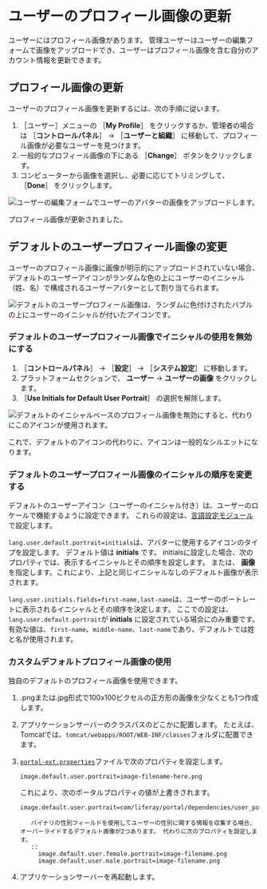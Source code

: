 # ユーザーのプロフィール画像の更新

ユーザーにはプロフィール画像があります。 管理ユーザーはユーザーの編集フォームで画像をアップロードでき、ユーザーはプロフィール画像を含む自分のアカウント情報を更新できます。

<a name="プロフィール画像の更新" />

## プロフィール画像の更新

ユーザーのプロフィール画像を更新するには、次の手順に従います。

1. ［ユーザー］メニューの ［**My Profile**］ をクリックするか、管理者の場合は ［**コントロールパネル**］ → ［**ユーザーと組織**］ に移動して、プロフィール画像が必要なユーザーを見つけます。
1. 一般的なプロフィール画像の下にある ［**Change**］ ボタンをクリックします。
1. コンピューターから画像を選択し、必要に応じてトリミングして、 ［**Done**］ をクリックします。

![ユーザーの編集フォームでユーザーのアバターの画像をアップロードします。](./updating-user-profile-pictures/images/01.png)

プロフィール画像が更新されました。

<a name="デフォルトのユーザープロフィール画像の変更" />

## デフォルトのユーザープロフィール画像の変更

ユーザーのプロフィール画像に画像が明示的にアップロードされていない場合、デフォルトのユーザーアイコンがランダムな色の上にユーザーのイニシャル（姓、名）で構成されるユーザーアバターとして割り当てられます。

![デフォルトのユーザープロフィール画像は、ランダムに色付けされたバブルの上にユーザーのイニシャルが付いたアイコンです。](./updating-user-profile-pictures/images/02.png)

### デフォルトのユーザープロフィール画像でイニシャルの使用を無効にする

1. ［**コントロールパネル**］ → ［**設定**］ → ［**システム設定**］ に移動します。
1. プラットフォームセクションで、 **ユーザー** &rarr; **ユーザーの画像** をクリックします。
1. ［**Use Initials for Default User Portrait**］ の選択を解除します。

![デフォルトのイニシャルベースのプロフィール画像を無効にすると、代わりにこのアイコンが使用されます。](./updating-user-profile-pictures/images/03.png)

これで、デフォルトのアイコンの代わりに、アイコンは一般的なシルエットになります。

### デフォルトのユーザープロフィール画像のイニシャルの順序を変更する

デフォルトのユーザーアイコン（ユーザーのイニシャル付き）は、ユーザーのロケールで機能するように設定できます。 これらの設定は、[言語設定モジュール](../../liferay-internals/extending-liferay/adding-a-language.md)で設定します。

`lang.user.default.portrait=initials`は、アバターに使用するアイコンのタイプを設定します。 デフォルト値は **initials** です。 initialsに設定した場合、次のプロパティでは、表示するイニシャルとその順序を設定します。 または、 **画像** を指定します。これにより、上記と同じイニシャルなしのデフォルト画像が表示されます。

`lang.user.initials.fields=first-name,last-name`は、ユーザーのポートレートに表示されるイニシャルとその順序を決定します。 ここでの設定は、`lang.user.default.portrait`が **initials** に設定されている場合にのみ重要です。  有効な値は、`first-name`、`middle-name`、`last-name`であり、デフォルトでは姓と名が使用されます。

### カスタムデフォルトプロフィール画像の使用

独自のデフォルトのプロフィール画像を使用できます。

1. .pngまたは.jpg形式で100x100ピクセルの正方形の画像を少なくとも1つ作成します。

1. アプリケーションサーバーのクラスパスのどこかに配置します。 たとえば、Tomcatでは、`tomcat/webapps/ROOT/WEB-INF/classes`フォルダに配置できます。

1. [`portal-ext.properties`](../../installation-and-upgrades/reference/portal-properties.md)ファイルで次のプロパティを設定します。

    ```properties
    image.default.user.portrait=image-filename-here.png
    ```

    これにより、次のポータルプロパティの値が上書きされます。

    ```properties
    image.default.user.portrait=com/liferay/portal/dependencies/user_portrait.png
    ```

    ```tip::
       バイナリの性別フィールドを使用してユーザーの性別に関する情報を収集する場合、オーバーライドするデフォルト画像が2つあります。 代わりに次のプロパティを設定します。
       ::
         image.default.user.female.portrait=image-filename.png
         image.default.user.male.portrait=image-filename.png
    ```

1. アプリケーションサーバーを再起動します。

<!-- ## Related Information

* link
* link -->
